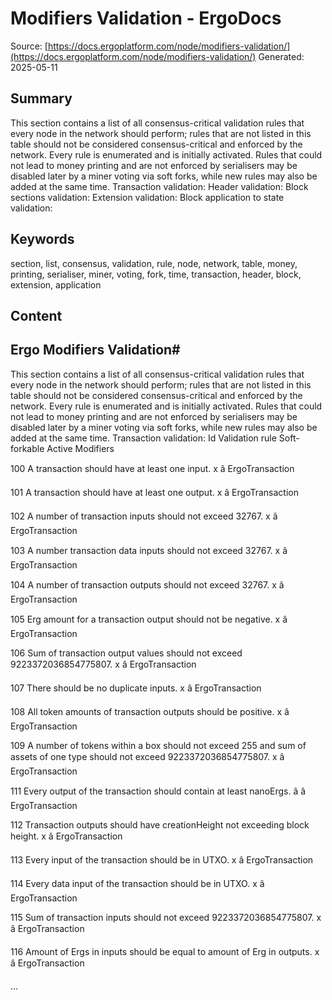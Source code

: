 # Modifiers Validation - ErgoDocs
Source: [https://docs.ergoplatform.com/node/modifiers-validation/](https://docs.ergoplatform.com/node/modifiers-validation/)
Generated: 2025-05-11

## Summary
This section contains a list of all consensus-critical validation rules that every node in the network should perform; rules that are not listed in this table should not be considered consensus-critical and enforced by the network. Every rule is enumerated and is initially activated. Rules that could not lead to money printing and are not enforced by serialisers may be disabled later by a miner
voting via soft forks, while new rules may also be added at the same time. Transaction validation: Header validation: Block sections validation: Extension validation: Block application to state validation:

## Keywords
section, list, consensus, validation, rule, node, network, table, money, printing, serialiser, miner, voting, fork, time, transaction, header, block, extension, application

## Content
## Ergo Modifiers Validation#
This section contains a list of all consensus-critical validation rules that every node in the network should perform; rules that are not listed in this table should not be considered consensus-critical and enforced by the network.
Every rule is enumerated and is initially activated.
Rules that could not lead to money printing and are not enforced by serialisers may be disabled later by a miner
voting via soft forks, while new rules may also be added at the same time.
Transaction validation:
Id
Validation rule
Soft-forkable
Active
Modifiers




100
A transaction should have at least one input.
x
â
ErgoTransaction


101
A transaction should have at least one output.
x
â
ErgoTransaction


102
A number of transaction inputs should not exceed 32767.
x
â
ErgoTransaction


103
A number transaction data inputs should not exceed 32767.
x
â
ErgoTransaction


104
A number of transaction outputs should not exceed 32767.
x
â
ErgoTransaction


105
Erg amount for a transaction output should not be negative.
x
â
ErgoTransaction


106
Sum of transaction output values should not exceed 9223372036854775807.
x
â
ErgoTransaction


107
There should be no duplicate inputs.
x
â
ErgoTransaction


108
All token amounts of transaction outputs should be positive.
x
â
ErgoTransaction


109
A number of tokens within a box should not exceed 255 and sum of assets of one type should not exceed 9223372036854775807.
x
â
ErgoTransaction


111
Every output of the transaction should contain at least  nanoErgs.
â
â
ErgoTransaction


112
Transaction outputs should have creationHeight not exceeding block height.
x
â
ErgoTransaction


113
Every input of the transaction should be in UTXO.
x
â
ErgoTransaction


114
Every data input of the transaction should be in UTXO.
x
â
ErgoTransaction


115
Sum of transaction inputs should not exceed 9223372036854775807.
x
â
ErgoTransaction


116
Amount of Ergs in inputs should be equal to amount of Erg in outputs.
x
â
ErgoTransaction


...
